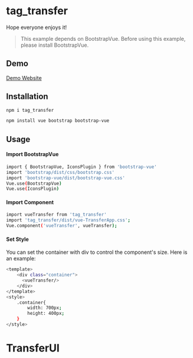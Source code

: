 # tag_transfer

Hope everyone enjoys it!

> This example depends on BootstrapVue. Before using this example, please install BootstrapVue.

## Demo

[Demo Website](https://wendy60113.github.io/Transfer_UI/)

## Installation

```sh
npm i tag_transfer
```

```sh
npm install vue bootstrap bootstrap-vue
```

## Usage

#### Import BootstrapVue

```sh
import { BootstrapVue, IconsPlugin } from 'bootstrap-vue'
import 'bootstrap/dist/css/bootstrap.css'
import 'bootstrap-vue/dist/bootstrap-vue.css'
Vue.use(BootstrapVue)
Vue.use(IconsPlugin)
```

#### Import Component

```sh
import vueTransfer from 'tag_transfer'
import 'tag_transfer/dist/vue-TransferApp.css';
Vue.component('vueTransfer', vueTransfer);
```

#### Set Style

You can set the container with div to control the component's size. Here is an example:

```sh
<template>
    <div class="container">
      <vueTransfer/>
    </div>
</template>
<style>
    .container{
        width: 700px;
        height: 400px;
    }
</style>
```
# TransferUI
